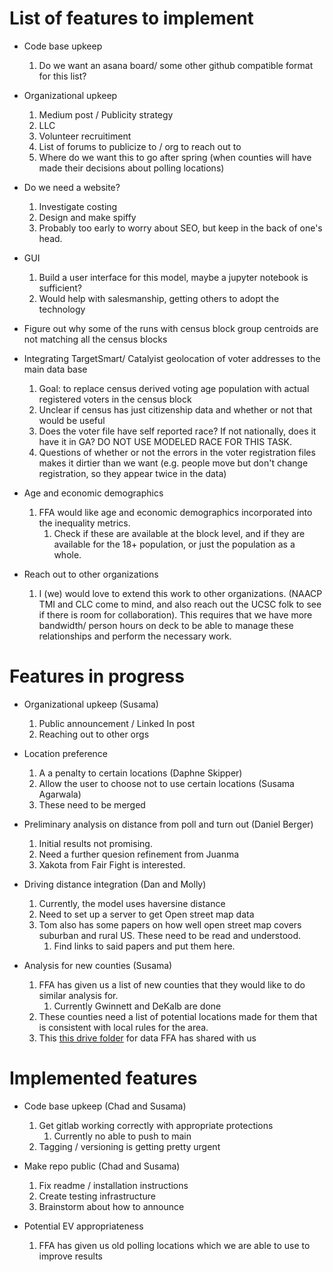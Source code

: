 # List of features to implement

* Code base upkeep 
    1. Do we want an asana board/ some other github compatible format for this list?

* Organizational upkeep
    1. Medium post / Publicity strategy
    1. LLC
    1. Volunteer recruitiment
    1. List of forums to publicize to / org to reach out to
    1. Where do we want this to go after spring (when counties will have made their decisions about polling locations)

* Do we need a website?
    1. Investigate costing
    1. Design and make spiffy
    1. Probably too early to worry about SEO, but keep in the back of one's head.

* GUI
    1. Build a user interface for this model, maybe a jupyter notebook is sufficient?
    1. Would help with salesmanship, getting others to adopt the technology

* Figure out why some of the runs with census block group centroids are not matching all the census blocks

* Integrating TargetSmart/ Catalyist geolocation of voter addresses to the main data base 
    1. Goal: to replace census derived voting age population with actual registered voters in the census block
    1. Unclear if census has just citizenship data and whether or not that would be useful
    1. Does the voter file have self reported race? If not nationally, does it have it in GA? DO NOT USE MODELED RACE FOR THIS TASK.
    1. Questions of whether or not the errors in the voter registration files makes it dirtier than we want (e.g. people move but don't change registration, so they appear twice in the data)

* Age and economic demographics
    1. FFA would like age and economic demographics incorporated into the inequality metrics. 
        1. Check if these are available at the block level, and if they are available for the 18+ population, or just the population as a whole. 

* Reach out to other organizations
    1. I (we) would love to extend this work to other organizations. (NAACP TMI and CLC come to mind, and also reach out the UCSC folk to see if there is room for collaboration). This requires that we have more bandwidth/ person hours on deck to be able to manage these relationships and perform the necessary work.

# Features in progress
* Organizational upkeep (Susama)
    1. Public announcement / Linked In post
    1. Reaching out to other orgs
    

* Location preference
    1.  A a penalty to certain locations (Daphne Skipper)
    1. Allow the user to choose not to use certain locations (Susama Agarwala) 
    1. These need to be merged

* Preliminary analysis on distance from poll and turn out (Daniel Berger)
    1. Initial results not promising.
    1. Need a further quesion refinement from Juanma
    1. Xakota from Fair Fight is interested.

* Driving distance integration (Dan and Molly)
    1. Currently, the model uses haversine distance
    1. Need to set up a server to get Open street map data
    1. Tom also has some papers on how well open street map covers suburban and rural US. These need to be read and understood. 
        1. Find links to said papers and put them here. 

* Analysis for new counties (Susama)
    1. FFA has given us a list of new counties that they would like to do similar analysis for. 
        1. Currently Gwinnett and DeKalb are done
    1. These counties need a list of potential locations made for them that is consistent with local rules for the area.
    1. This [this drive folder](https://drive.google.com/drive/folders/1gQ2LzREbuyhiO-KhufFYiFRh47iwFJaJ?usp=drive_link) for data FFA has shared with us
# Implemented features


* Code base upkeep (Chad and Susama)
    1. Get gitlab working correctly with appropriate protections
        1. Currently no able to push to main
    1. Tagging / versioning is getting pretty urgent


* Make repo public (Chad and Susama)
    1. Fix readme / installation instructions
    1. Create testing infrastructure 
    1. Brainstorm about how to announce 
* Potential EV appropriateness 
    1. FFA has given us old polling locations which we are able to use to improve results

